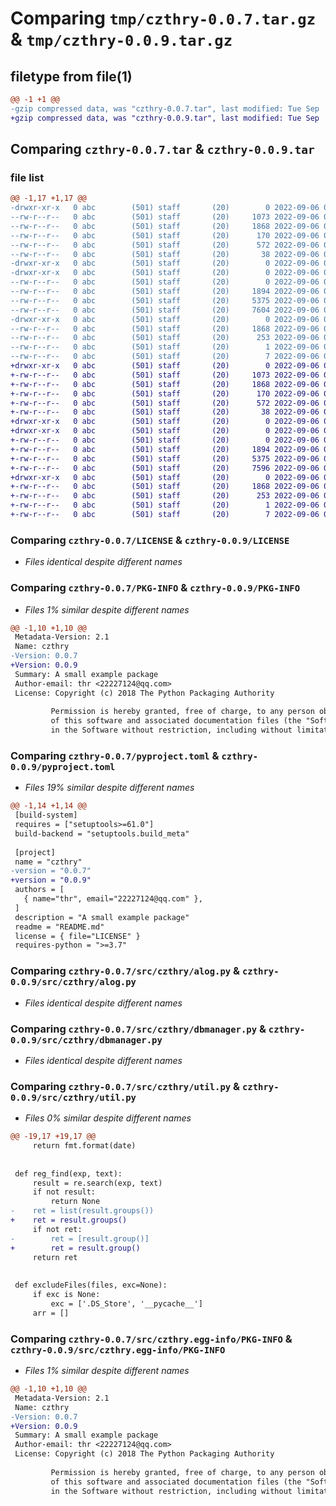 # Comparing `tmp/czthry-0.0.7.tar.gz` & `tmp/czthry-0.0.9.tar.gz`

## filetype from file(1)

```diff
@@ -1 +1 @@
-gzip compressed data, was "czthry-0.0.7.tar", last modified: Tue Sep  6 07:27:14 2022, max compression
+gzip compressed data, was "czthry-0.0.9.tar", last modified: Tue Sep  6 07:31:31 2022, max compression
```

## Comparing `czthry-0.0.7.tar` & `czthry-0.0.9.tar`

### file list

```diff
@@ -1,17 +1,17 @@
-drwxr-xr-x   0 abc        (501) staff       (20)        0 2022-09-06 07:27:14.279928 czthry-0.0.7/
--rw-r--r--   0 abc        (501) staff       (20)     1073 2022-09-06 07:06:07.000000 czthry-0.0.7/LICENSE
--rw-r--r--   0 abc        (501) staff       (20)     1868 2022-09-06 07:27:14.279705 czthry-0.0.7/PKG-INFO
--rw-r--r--   0 abc        (501) staff       (20)      170 2022-09-06 07:06:07.000000 czthry-0.0.7/README.md
--rw-r--r--   0 abc        (501) staff       (20)      572 2022-09-06 07:24:25.000000 czthry-0.0.7/pyproject.toml
--rw-r--r--   0 abc        (501) staff       (20)       38 2022-09-06 07:27:14.280005 czthry-0.0.7/setup.cfg
-drwxr-xr-x   0 abc        (501) staff       (20)        0 2022-09-06 07:27:14.277144 czthry-0.0.7/src/
-drwxr-xr-x   0 abc        (501) staff       (20)        0 2022-09-06 07:27:14.278488 czthry-0.0.7/src/czthry/
--rw-r--r--   0 abc        (501) staff       (20)        0 2022-09-06 07:06:07.000000 czthry-0.0.7/src/czthry/__init__.py
--rw-r--r--   0 abc        (501) staff       (20)     1894 2022-09-06 07:06:07.000000 czthry-0.0.7/src/czthry/alog.py
--rw-r--r--   0 abc        (501) staff       (20)     5375 2022-09-06 07:06:07.000000 czthry-0.0.7/src/czthry/dbmanager.py
--rw-r--r--   0 abc        (501) staff       (20)     7604 2022-09-06 07:24:12.000000 czthry-0.0.7/src/czthry/util.py
-drwxr-xr-x   0 abc        (501) staff       (20)        0 2022-09-06 07:27:14.279385 czthry-0.0.7/src/czthry.egg-info/
--rw-r--r--   0 abc        (501) staff       (20)     1868 2022-09-06 07:27:14.000000 czthry-0.0.7/src/czthry.egg-info/PKG-INFO
--rw-r--r--   0 abc        (501) staff       (20)      253 2022-09-06 07:27:14.000000 czthry-0.0.7/src/czthry.egg-info/SOURCES.txt
--rw-r--r--   0 abc        (501) staff       (20)        1 2022-09-06 07:27:14.000000 czthry-0.0.7/src/czthry.egg-info/dependency_links.txt
--rw-r--r--   0 abc        (501) staff       (20)        7 2022-09-06 07:27:14.000000 czthry-0.0.7/src/czthry.egg-info/top_level.txt
+drwxr-xr-x   0 abc        (501) staff       (20)        0 2022-09-06 07:31:31.780522 czthry-0.0.9/
+-rw-r--r--   0 abc        (501) staff       (20)     1073 2022-09-06 07:06:07.000000 czthry-0.0.9/LICENSE
+-rw-r--r--   0 abc        (501) staff       (20)     1868 2022-09-06 07:31:31.780305 czthry-0.0.9/PKG-INFO
+-rw-r--r--   0 abc        (501) staff       (20)      170 2022-09-06 07:06:07.000000 czthry-0.0.9/README.md
+-rw-r--r--   0 abc        (501) staff       (20)      572 2022-09-06 07:31:04.000000 czthry-0.0.9/pyproject.toml
+-rw-r--r--   0 abc        (501) staff       (20)       38 2022-09-06 07:31:31.780590 czthry-0.0.9/setup.cfg
+drwxr-xr-x   0 abc        (501) staff       (20)        0 2022-09-06 07:31:31.776919 czthry-0.0.9/src/
+drwxr-xr-x   0 abc        (501) staff       (20)        0 2022-09-06 07:31:31.778859 czthry-0.0.9/src/czthry/
+-rw-r--r--   0 abc        (501) staff       (20)        0 2022-09-06 07:06:07.000000 czthry-0.0.9/src/czthry/__init__.py
+-rw-r--r--   0 abc        (501) staff       (20)     1894 2022-09-06 07:06:07.000000 czthry-0.0.9/src/czthry/alog.py
+-rw-r--r--   0 abc        (501) staff       (20)     5375 2022-09-06 07:06:07.000000 czthry-0.0.9/src/czthry/dbmanager.py
+-rw-r--r--   0 abc        (501) staff       (20)     7596 2022-09-06 07:28:53.000000 czthry-0.0.9/src/czthry/util.py
+drwxr-xr-x   0 abc        (501) staff       (20)        0 2022-09-06 07:31:31.780007 czthry-0.0.9/src/czthry.egg-info/
+-rw-r--r--   0 abc        (501) staff       (20)     1868 2022-09-06 07:31:31.000000 czthry-0.0.9/src/czthry.egg-info/PKG-INFO
+-rw-r--r--   0 abc        (501) staff       (20)      253 2022-09-06 07:31:31.000000 czthry-0.0.9/src/czthry.egg-info/SOURCES.txt
+-rw-r--r--   0 abc        (501) staff       (20)        1 2022-09-06 07:31:31.000000 czthry-0.0.9/src/czthry.egg-info/dependency_links.txt
+-rw-r--r--   0 abc        (501) staff       (20)        7 2022-09-06 07:31:31.000000 czthry-0.0.9/src/czthry.egg-info/top_level.txt
```

### Comparing `czthry-0.0.7/LICENSE` & `czthry-0.0.9/LICENSE`

 * *Files identical despite different names*

### Comparing `czthry-0.0.7/PKG-INFO` & `czthry-0.0.9/PKG-INFO`

 * *Files 1% similar despite different names*

```diff
@@ -1,10 +1,10 @@
 Metadata-Version: 2.1
 Name: czthry
-Version: 0.0.7
+Version: 0.0.9
 Summary: A small example package
 Author-email: thr <22227124@qq.com>
 License: Copyright (c) 2018 The Python Packaging Authority
         
         Permission is hereby granted, free of charge, to any person obtaining a copy
         of this software and associated documentation files (the "Software"), to deal
         in the Software without restriction, including without limitation the rights
```

### Comparing `czthry-0.0.7/pyproject.toml` & `czthry-0.0.9/pyproject.toml`

 * *Files 19% similar despite different names*

```diff
@@ -1,14 +1,14 @@
 [build-system]
 requires = ["setuptools>=61.0"]
 build-backend = "setuptools.build_meta"
 
 [project]
 name = "czthry"
-version = "0.0.7"
+version = "0.0.9"
 authors = [
   { name="thr", email="22227124@qq.com" },
 ]
 description = "A small example package"
 readme = "README.md"
 license = { file="LICENSE" }
 requires-python = ">=3.7"
```

### Comparing `czthry-0.0.7/src/czthry/alog.py` & `czthry-0.0.9/src/czthry/alog.py`

 * *Files identical despite different names*

### Comparing `czthry-0.0.7/src/czthry/dbmanager.py` & `czthry-0.0.9/src/czthry/dbmanager.py`

 * *Files identical despite different names*

### Comparing `czthry-0.0.7/src/czthry/util.py` & `czthry-0.0.9/src/czthry/util.py`

 * *Files 0% similar despite different names*

```diff
@@ -19,17 +19,17 @@
     return fmt.format(date)
 
 
 def reg_find(exp, text):
     result = re.search(exp, text)
     if not result:
         return None
-    ret = list(result.groups())
+    ret = result.groups()
     if not ret:
-        ret = [result.group()]
+        ret = result.group()
     return ret
 
 
 def excludeFiles(files, exc=None):
     if exc is None:
         exc = ['.DS_Store', '__pycache__']
     arr = []
```

### Comparing `czthry-0.0.7/src/czthry.egg-info/PKG-INFO` & `czthry-0.0.9/src/czthry.egg-info/PKG-INFO`

 * *Files 1% similar despite different names*

```diff
@@ -1,10 +1,10 @@
 Metadata-Version: 2.1
 Name: czthry
-Version: 0.0.7
+Version: 0.0.9
 Summary: A small example package
 Author-email: thr <22227124@qq.com>
 License: Copyright (c) 2018 The Python Packaging Authority
         
         Permission is hereby granted, free of charge, to any person obtaining a copy
         of this software and associated documentation files (the "Software"), to deal
         in the Software without restriction, including without limitation the rights
```

